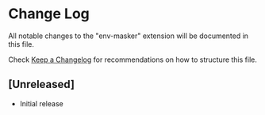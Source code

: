 # Change Log

All notable changes to the "env-masker" extension will be documented in this file.

Check [Keep a Changelog](http://keepachangelog.com/) for recommendations on how to structure this file.

## [Unreleased]

- Initial release